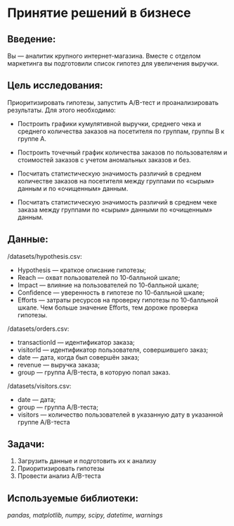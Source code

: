 #  Принятие решений в бизнесе
## Введение:
Вы — аналитик крупного интернет-магазина. Вместе с отделом маркетинга вы подготовили список гипотез для увеличения выручки.

## Цель исследования:
Приоритизировать гипотезы, запустить A/B-тест и проанализировать результаты. Для этого необходимо:

   - Построить графики кумулятивной выручки, среднего чека и среднего количества заказов на посетителя по группам, группы В к группе А.
    
   - Построить точечный график количества заказов по пользователям и стоимостей заказов с учетом аномальных заказов и без.
    
   - Посчитать статистическую значимость различий в среднем количестве заказов на посетителя между группами по «сырым» данным и по «очищенным» данным.
    
   - Посчитать статистическую значимость различий в среднем чеке заказа между группами по «сырым» данными по «очищенным» данным.

## Данные:

/datasets/hypothesis.csv:
   - Hypothesis — краткое описание гипотезы;
   - Reach — охват пользователей по 10-балльной шкале;
   - Impact — влияние на пользователей по 10-балльной шкале;
   - Confidence — уверенность в гипотезе по 10-балльной шкале;
   - Efforts — затраты ресурсов на проверку гипотезы по 10-балльной шкале. Чем больше значение Efforts, тем дороже проверка гипотезы.
    
/datasets/orders.csv:
   - transactionId — идентификатор заказа;
   - visitorId — идентификатор пользователя, совершившего заказ;
   - date — дата, когда был совершён заказ;
   - revenue — выручка заказа;
   - group — группа A/B-теста, в которую попал заказ.

/datasets/visitors.csv:
   - date — дата;
   - group — группа A/B-теста;
   - visitors — количество пользователей в указанную дату в указанной группе A/B-теста

## Задачи:
1. Загрузить данные и подготовить их к анализу
2. Приоритизировать гипотезы
3. Провести анализ A/B-теста


## Используемые библиотеки:
  *pandas, matplotlib, numpy, scipy, datetime, warnings*


